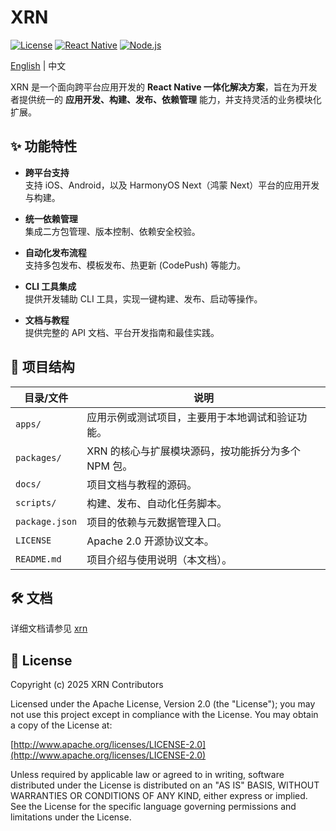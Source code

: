 # XRN

[![License](https://img.shields.io/badge/license-Apache%202.0-blue.svg)](./LICENSE)
[![React Native](https://img.shields.io/badge/React%20Native-Compatible-brightgreen)](https://reactnative.dev/)
[![Node.js](https://img.shields.io/badge/Node.js-%3E=18-brightgreen)](https://nodejs.org/)

[English](./README_EN.md) | 中文

XRN 是一个面向跨平台应用开发的 **React Native 一体化解决方案**，旨在为开发者提供统一的 **应用开发、构建、发布、依赖管理** 能力，并支持灵活的业务模块化扩展。

## ✨ 功能特性

- **跨平台支持**  
  支持 iOS、Android，以及 HarmonyOS Next（鸿蒙 Next）平台的应用开发与构建。

- **统一依赖管理**  
  集成二方包管理、版本控制、依赖安全校验。

- **自动化发布流程**  
  支持多包发布、模板发布、热更新 (CodePush) 等能力。

- **CLI 工具集成**  
  提供开发辅助 CLI 工具，实现一键构建、发布、启动等操作。

- **文档与教程**  
  提供完整的 API 文档、平台开发指南和最佳实践。

## 📂 项目结构

| 目录/文件         | 说明 |
| ----------------- | ---- |
| `apps/`           | 应用示例或测试项目，主要用于本地调试和验证功能。 |
| `packages/`       | XRN 的核心与扩展模块源码，按功能拆分为多个 NPM 包。 |
| `docs/`           | 项目文档与教程的源码。 |
| `scripts/`        | 构建、发布、自动化任务脚本。 |
| `package.json`    | 项目的依赖与元数据管理入口。 |
| `LICENSE`         | Apache 2.0 开源协议文本。 |
| `README.md`       | 项目介绍与使用说明（本文档）。 |

## 🛠️ 文档

详细文档请参见 [xrn](https://xtransferorg.github.io/xrn/) 

## 📄 License

Copyright (c) 2025 XRN Contributors

Licensed under the Apache License, Version 2.0 (the "License");
you may not use this project except in compliance with the License.
You may obtain a copy of the License at:

[http://www.apache.org/licenses/LICENSE-2.0](http://www.apache.org/licenses/LICENSE-2.0)

Unless required by applicable law or agreed to in writing, software
distributed under the License is distributed on an "AS IS" BASIS,
WITHOUT WARRANTIES OR CONDITIONS OF ANY KIND, either express or implied.
See the License for the specific language governing permissions and
limitations under the License.
